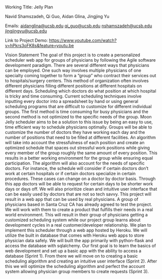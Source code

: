 Working Title: Jelly Plan

Navid Shamszadeh, Qi Guo, Aidan Glina, Jingjing Yu

Emails: aidanglina@ucsb.edu qi_guo@ucsb.edu nshamszadeh@ucsb.edu jingjingyu@ucsb.edu 

Link to Project Demo: https://www.youtube.com/watch?v=hPkrs3oFK8s&feature=youtu.be

Vision Statement
    The goal of this project is to create a personalized scheduler web app for groups of physicians by following the Agile software development paradigm. There are several different ways that physicians can be employed. One such way involves multiple physicians of one specialty coming together to form a “group” who contract their services out to hospitals/surgery centers. This method of organization often involves different physicians filling different positions at different hospitals on different days. Scheduling which doctors do what position at which hospital is tricky and time consuming. Current scheduling techniques involve inputting every doctor into a spreadsheet by hand or using general scheduling programs that are difficult to customize for different individual groups. The first method is time consuming for busy physicians and the second method is not optimized to the specific needs of the group. 
    Moon Jelly scheduler aims to be a solution to this issue by being an easy to use, time efficient way to schedule physicians optimally. Groups will be able to customize the number of doctors they have working each day and the number of positions that need to be filled at different facilities. An algorithm will take into account the stressfulness of each position and create an optimized schedule that spaces out stressful work positions while giving every member of the group roughly the same amount of every position. This results in a better working environment for the group while ensuring equal participation. The algorithm will also account for the needs of specific doctors. For instance, the schedule will consider if certain doctors don’t work at certain hospitals or if certain doctors specialize in certain procedures. These cases can change on a doctor by doctor basis. Through this app doctors will be able to request for certain days to be shorter work days or days off. We will also prioritize clean and intuitive user interface that can be easily used by doctors that are not so tech savvy.
    This project will result in a web app that can be used by real physicians. A group of physicians based in Santa Cruz CA has already agreed to test the project. We will work with them to create a product that fulfills their needs in a real world environment. This will result in their group of physicians getting a customized scheduling system while our project group learns about development cycles in a real customer/developer relationship.
    We plan to implement this scheduler through a web app hosted by Heroku. We will utilize the built in database that comes with Heroku web apps to store physician data safely. We will built the app primarily with python-flask and access the database with sqlalchemy. Our first goal is to learn the basics of web development and set up a basic app with the ability to access a database (Sprint 1). From there we will move on to creating a basic scheduling algorithm and creating an intuitive user interface (Sprint 2). After this we will optimize the scheduling algorithm and perfect the account system allowing physician group members to create requests (Sprint 3). 

